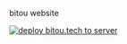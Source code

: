 bitou website

[![deploy bitou.tech to server](https://github.com/Alfred-Lau/bitou.tech/actions/workflows/docker-cdn.yml/badge.svg)](https://github.com/Alfred-Lau/bitou.tech/actions/workflows/docker-cdn.yml)
